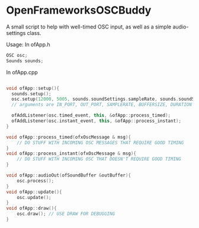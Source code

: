 # OpenFrameworksOSCBuddy
A small script to help with well-timed OSC input, as well as a simple audio-settings class.

Usage:
In ofApp.h
```cpp
OSC osc;
Sounds sounds;
```
In ofApp.cpp
```cpp

void ofApp::setup(){
  sounds.setup();
  osc.setup(12000, 5005, sounds.soundSettings.sampleRate, sounds.soundSettings.bufferSize, 0.5);
  // arguments are IN_PORT, OUT_PORT, SAMPLERATE, BUFFERSIZE, DURATION

  ofAddListener(osc.timed_event, this, &ofApp::process_timed);
  ofAddListener(osc.instant_event, this, &ofApp::process_instant);
}

void ofApp::process_timed(ofxOscMessage & msg){
    // DO STUFF WITH INCOMING OSC MESSAGES THAT REQUIRE GOOD TIMING
}
void ofApp::process_instant(ofxOscMessage & msg){
    // DO STUFF WITH INCOMING OSC THAT DOESN'T REQUIRE GOOD TIMING
}

void ofApp::audioOut(ofSoundBuffer &outBuffer){
    osc.process();
}
void ofApp::update(){
    osc.update();
}
void ofApp::draw(){
    osc.draw(); // USE DRAW FOR DEBUGGING
}

```
